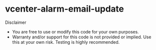 # vcenter-alarm-email-update

Disclaimer
  * You are free to use or modify this code for your own purposes.
  * Warranty and/or support for this code is not provided or implied.  Use this at your own risk.  Testing is highly recommended.
